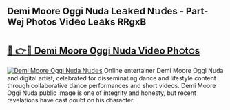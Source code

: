 ## Demi Moore Oggi Nuda Le𝚊k𝚎d N𝚞𝚍es - Part-Wej Photos Vid𝚎o Le𝚊ks RRgxB

# <h2><a href="http://fbes42w.evod.top/?m=Demi+Moore+Oggi+Nuda">🔗 👉🔴 Demi Moore Oggi Nuda Vid𝚎o Ph𝚘t𝚘s</a></h2>

[![Demi Moore Oggi Nuda N𝚞d𝚎s](https://i.imgur.com/8V9OHl7.gif)](http://fbes42w.evod.top/?m=Demi+Moore+Oggi+Nuda)
Online entertainer Demi Moore Oggi Nuda and digital artist, celebrated for disseminating dance and lifestyle content through collaborative dance performances and short videos. Demi Moore Oggi Nuda public image is one of integrity and honesty, but recent revelations have cast doubt on his character. 
